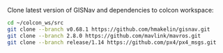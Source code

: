 Clone latest version of GISNav and dependencies to colcon workspace:

```bash
cd ~/colcon_ws/src
git clone --branch v0.68.1 https://github.com/hmakelin/gisnav.git
git clone --branch 2.8.0 https://github.com/mavlink/mavros.git
git clone --branch release/1.14 https://github.com/px4/px4_msgs.git
```

